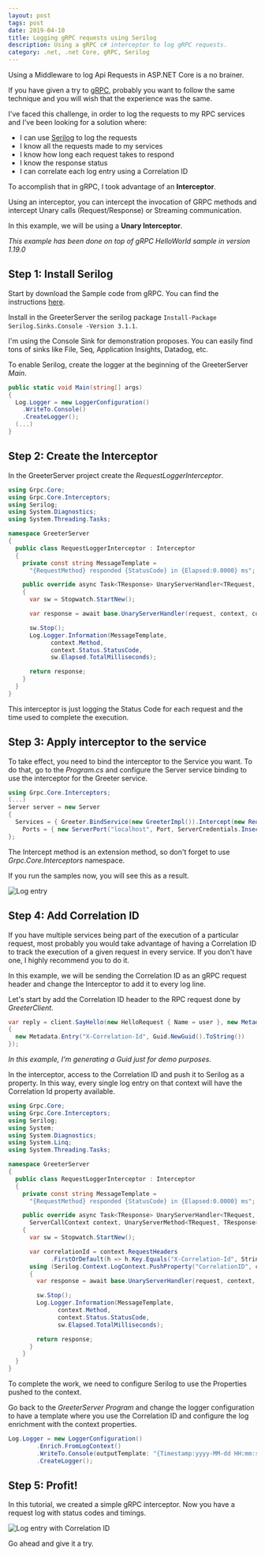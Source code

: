 ```yaml
---
layout: post
tags: post
date: 2019-04-10
title: Logging gRPC requests using Serilog
description: Using a gRPC c# interceptor to log gRPC requests.
category: .net, .net Core, gRPC, Serilog
---
```


Using a Middleware to log Api Requests in ASP.NET Core is a no brainer.

If you have given a try to [gRPC](https://grpc.io/), probably you want to follow the same technique and you will wish that the experience was the same.

I've faced this challenge, in order to log the requests to my RPC services and I've been looking for a solution where:

- I can use [Serilog](https://serilog.net/) to log the requests
- I know all the requests made to my services
- I know how long each request takes to respond
- I know the response status
- I can correlate each log entry using a Correlation ID

To accomplish that in gRPC, I took advantage of an **Interceptor**.

Using an interceptor, you can intercept the invocation of GRPC methods and intercept Unary calls (Request/Response) or Streaming communication.

In this example, we will be using a **Unary Interceptor**.

_This example has been done on top of gRPC HelloWorld sample in version 1.19.0_

## Step 1: Install Serilog

Start by download the Sample code from gRPC. You can find the instructions [here](https://grpc.io/docs/quickstart/csharp.html).

Install in the GreeterServer the serilog package `Install-Package Serilog.Sinks.Console -Version 3.1.1`.

I'm using the Console Sink for demonstration proposes. You can easily find tons of sinks like File, Seq, Application Insights, Datadog, etc.

To enable Serilog, create the logger at the beginning of the GreeterServer _Main_.

```csharp
public static void Main(string[] args)
{
  Log.Logger = new LoggerConfiguration()
    .WriteTo.Console()
    .CreateLogger();
  (...)
}
```

## Step 2: Create the Interceptor

In the GreeterServer project create the _RequestLoggerInterceptor_.

```csharp
using Grpc.Core;
using Grpc.Core.Interceptors;
using Serilog;
using System.Diagnostics;
using System.Threading.Tasks;

namespace GreeterServer
{
  public class RequestLoggerInterceptor : Interceptor
  {
    private const string MessageTemplate =
      "{RequestMethod} responded {StatusCode} in {Elapsed:0.0000} ms";

    public override async Task<TResponse> UnaryServerHandler<TRequest, TResponse>(TRequest request, ServerCallContext context, UnaryServerMethod<TRequest, TResponse> continuation)
    {
      var sw = Stopwatch.StartNew();

      var response = await base.UnaryServerHandler(request, context, continuation);

      sw.Stop();
      Log.Logger.Information(MessageTemplate,
            context.Method,
            context.Status.StatusCode,
            sw.Elapsed.TotalMilliseconds);

      return response;
    }
  }
}
```

This interceptor is just logging the Status Code for each request and the time used to complete the execution.

## Step 3: Apply interceptor to the service

To take effect, you need to bind the interceptor to the Service you want. To do that, go to the _Program.cs_ and configure the Server service binding to use the interceptor for the Greeter service.

```csharp
using Grpc.Core.Interceptors;
(...)
Server server = new Server
{
  Services = { Greeter.BindService(new GreeterImpl()).Intercept(new RequestLoggerInterceptor()) },
    Ports = { new ServerPort("localhost", Port, ServerCredentials.Insecure) }
};
```

The Intercept method is an extension method, so don't forget to use _Grpc.Core.Interceptors_ namespace.

If you run the samples now, you will see this as a result.

![Log entry](/images/logging-grpc-requests-using-serilog-simple-log-line.png)

## Step 4: Add Correlation ID

If you have multiple services being part of the execution of a particular request, most probably you would take advantage of having a Correlation ID to track the execution of a given request in every service. If you don't have one, I highly recommend you to do it.

In this example, we will be sending the Correlation ID as an gRPC request header and change the Interceptor to add it to every log line.

Let's start by add the Correlation ID header to the RPC request done by _GreeterClient_.

```csharp
var reply = client.SayHello(new HelloRequest { Name = user }, new Metadata()
{
  new Metadata.Entry("X-Correlation-Id", Guid.NewGuid().ToString())
});
```

_In this example, I'm generating a Guid just for demo purposes._

In the interceptor, access to the Correlation ID and push it to Serilog as a property. In this way, every single log entry on that context will have the Correlation Id property available.

```csharp
using Grpc.Core;
using Grpc.Core.Interceptors;
using Serilog;
using System;
using System.Diagnostics;
using System.Linq;
using System.Threading.Tasks;

namespace GreeterServer
{
  public class RequestLoggerInterceptor : Interceptor
  {
    private const string MessageTemplate =
      "{RequestMethod} responded {StatusCode} in {Elapsed:0.0000} ms";

    public override async Task<TResponse> UnaryServerHandler<TRequest, TResponse>(TRequest request,
      ServerCallContext context, UnaryServerMethod<TRequest, TResponse> continuation)
    {
      var sw = Stopwatch.StartNew();

      var correlationId = context.RequestHeaders
            .FirstOrDefault(h => h.Key.Equals("X-Correlation-Id", StringComparison.OrdinalIgnoreCase))?.Value;
      using (Serilog.Context.LogContext.PushProperty("CorrelationID", correlationId))
      {
        var response = await base.UnaryServerHandler(request, context, continuation);

        sw.Stop();
        Log.Logger.Information(MessageTemplate,
              context.Method,
              context.Status.StatusCode,
              sw.Elapsed.TotalMilliseconds);

        return response;
      }
    }
  }
}
```

To complete the work, we need to configure Serilog to use the Properties pushed to the context.

Go back to the _GreeterServer Program_ and change the logger configuration to have a template where you use the Correlation ID and configure the log enrichment with the context properties.

```csharp
Log.Logger = new LoggerConfiguration()
        .Enrich.FromLogContext()
        .WriteTo.Console(outputTemplate: "{Timestamp:yyyy-MM-dd HH:mm:ss.fff zzz} [{Level}] [{CorrelationID}] {Message}{NewLine}{Exception}")
        .CreateLogger();
```

## Step 5: Profit!

In this tutorial, we created a simple gRPC interceptor. Now you have a request log with status codes and timings.

![Log entry with Correlation ID](/images/logging-grpc-requests-using-serilog-simple-log-line-with-correlation-id.png)

Go ahead and give it a try.
